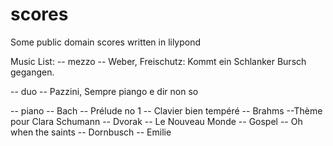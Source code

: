 # scores
Some public domain scores written in lilypond

Music List:
-- mezzo
   -- Weber, Freischutz: Kommt ein Schlanker Bursch gegangen.

-- duo
   -- Pazzini, Sempre piango e dir non so

-- piano
  -- Bach
    -- Prélude no 1
    -- Clavier bien tempéré
  -- Brahms
    --Thème pour Clara Schumann
  -- Dvorak
    -- Le Nouveau Monde
  -- Gospel
    -- Oh when the saints
  -- Dornbusch
    -- Emilie

